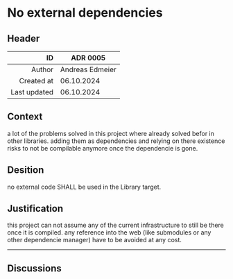 # No external dependencies
## Header
| ID           | ADR 0005 |
| -----------: | ---- |
| Author       | Andreas Edmeier |
| Created at   | 06.10.2024 |
| Last updated | 06.10.2024 |

## Context
<!-- What is the issue that we're seeing that is motivating this decision or change? -->
a lot of the problems solved in this project where already solved befor in other libraries. adding them as dependencies and relying on there existence risks to not be compilable anymore once the dependencie is gone.

## Desition
<!-- a bland statement of the desition done using the [RFC 2119](https://datatracker.ietf.org/doc/html/rfc2119) standardiced vocabular. the ruling SHALL be stated in an assertive voice. -->
no external code SHALL be used in the Library target.

## Justification
<!-- a sound reasoning why this desition is taken and not another one. Any revision of the ADR MUST take the justification into seriouce consideration. -->
this project can not assume any of the current infrastructure to still be there once it is compiled. any reference into the web (like submodules or any other dependencie manager) have to be avoided at any cost.

<!-- TEMPLATE
## See Also
 - [ADR 0000](adr_0000.md) reason why this is relaited
-->

-----
## Discussions
<!-- TEMPLATE
### Toppic
NAME
> COMMENT
-->
